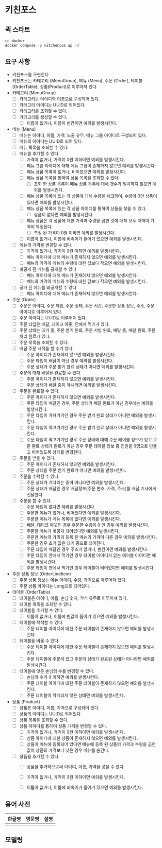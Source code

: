 # 키친포스

## 퀵 스타트

```sh
cd docker
docker compose -p kitchenpos up -d
```

## 요구 사항
- 키친포스를 구현한다
- 키친포스는 카테고리 (MenuGroup), 메뉴 (Menu), 주문 (Order), 테이블 (OrderTable), 상품(Product)로 이루어져 있다.
- 카테고리 (MenuGroup)
  - [ ] 카테고리는 아이디와 이름으로 구성되어 있다.
  - [ ] 카테고리 아이디는 UUID로 되어있다.
  - [ ] 카테고리를 조회할 수 있다.
  - [ ] 카테고리를 생성할 수 있다.
      - [ ] 이름이 없거나, 이름이 빈칸이면 예외를 발생시킨다.
- 메뉴 (Menu)
  - [ ] 메뉴는 아이디, 이름, 가격, 노출 유무, 메뉴 그룹 아이디로 구성되어 있다.
  - [ ] 메뉴의 아이디는 UUID로 되어 있다.
  - [ ] 메뉴 목록을 조회할 수 있다.
  - [ ] 메뉴를 추가할 수 있다.
      - [ ] 가격이 없거나, 가격이 0원 이하이면 예외를 발생시킨다.
      - [ ] 메뉴 그룹 아이디에 대해 메뉴 그룹이 존재하지 않으면 예외를 발생시킨다.
      - [ ] 메뉴 상품 목록이 없거나, 비어있으면 예외를 발생시킨다.
      - [ ] 메뉴 상품 목록을 통하여 상품 목록을 조회할 수 있다.
          - [ ] 조회 한 상품 목록이 메뉴 상품 목록에 대해 갯수가 일치하지 않으면 예외를 발생시킨다.
      - [ ] 메뉴 상품 목록에 있는 각 상품에 대해 수량을 체크하여, 수량이 0인 상품이 있다면 예외를 발생시킨다.
      - [ ] 메뉴 상품 목록에 있는 각 상품 아이디를 통하여 상품을 찾을 수 있다.
          - [ ] 상품이 없다면 예외를 발생시킨다.
      - [ ] 메뉴 상품은 각 상품에 대한 가격과 수량을 곱한 것에 대해 모두 더하여 가격이 책정된다.
          - [ ] 측정 된 가격이 0원 이하면 예외를 발생시킨다.
      - [ ] 이름이 없거나, 이름에 비속어가 들어가 있으면 예외를 발생시킨다.
  - [ ] 메뉴의 가격을 변경할 수 있다.
      - [ ] 가격이 없거나, 가격이 0원 이하면 예외를 발생시킨다.
      - [ ] 메뉴 아이디에 대해 메뉴가 존재하지 않으면 예외를 발생시킨다.
      - [ ] 메뉴의 가격이 메뉴의 수량에 대한 값보다 작으면 예외를 발생시킨다.
  - [ ] 비공개 된 메뉴를 공개할 수 있다
      - [ ] 메뉴 아이디에 대해 메뉴가 존재하지 않으면 예외를 발생시킨다.
      - [ ] 메뉴의 가격이 메뉴의 수량에 대한 값보다 작으면 예외를 발생시킨다.
  - [ ] 공개 된 메뉴를 비공개할 수 있다.
      - [ ] 메뉴 아이디에 대해 메뉴가 존재하지 않으면 예외를 발생시킨다.
- 주문 (Order)
  - [ ] 주문은 아이디, 주문 타입, 주문 상태, 주문 시간, 주문한 상품 정보, 주소, 주문 아이디로 이루어져 있다.
  - [ ] 주문 아이디는 UUID로 이루어져 있다.
  - [ ] 주문 타입은 배달, 테이크 아웃, 안에서 먹기가 있다.
  - [ ] 주문 상태는 대기 중, 주문 받기 완료, 주문 서빙 완료, 배달 중, 배달 완료, 주문 처리 완료가 있다.
  - [ ] 주문 목록을 조회할 수 있다.
  - [ ] 배달 주문 시작을 할 수가 있다.
      - [ ] 주문 아이디가 존재하지 않으면 예외를 발생시킨다.
      - [ ] 주문 타입이 배달이 아닌 경우 예외를 발생시킨다.
      - [ ] 주문 상태가 주문 받기 완료 상태가 아니면 예외를 발생시킨다.
  - [ ] 주문에 대해 배달을 완료할 수 있다.
      - [ ] 주문 아이디가 존재하지 않으면 예외를 발생시킨다.
      - [ ] 주문 상태가 배달 중이 아니라면 예외를 발생시킨다.
  - [ ] 주문을 완료할 수 있다.
      - [ ] 주문 아이디가 존재하지 않으면 예외를 발생시킨다.
      - [ ] 주문 타입이 배달인 경우, 주문 상태가 배달 완료가 아닌 경우에는 예외를 발생시킨다.
      - [ ] 주문 타입이 가져가기인 경우 주문 받기 완료 상태가 아니면 예외를 발생시킨다.
      - [ ] 주문 타입이 먹고가기인 경우 주문 받기 완료 상태가 아니면 예외를 발생시킨다.
      - [ ] 주문 타입이 먹고가기인 경우 주문 상태에 대해 주문 테이블 정보가 있고 주문 완료 상태가 완료가 아닌 경우 주문 테이블 정보 중 인원을 0명으로 만들고 비어있도록 상태를 변경한다.
  - [ ] 주문을 받을 수 있다.
      - [ ] 주문 아이디가 존재하지 않으면 예외를 발생시킨다.
      - [ ] 주문 상태을 주문 받기 완료가 아니면 예외를 발생시킨다.
  - [ ] 주문을 수락할 수 있다.
      - [ ] 주문 상태가 기다리는 중이 아니라면 예외를 발생시킨다.
      - [ ] 주문 상태가 배달인 경우 배달정보(주문 번호, 가격, 주소)를 배달 기사에게 전달한다.
  - [ ] 주문을 할 수 있다.
      - [ ] 주문 타입이 없다면 예외를 발생시킨다.
      - [ ] 주문한 메뉴가 없거나, 비어있다면 예외를 발생시킨다.
      - [ ] 주문한 메뉴가 메뉴 목록에 없다면 예외를 발생시킨다.
      - [ ] 배달, 테이크 아웃인 경우 주문한 수량이 0 인 경우 예외를 발생시킨다.
      - [ ] 주문한 메뉴가 비공개 되어있다면 예외를 발생시킨다.
      - [ ] 주문한 메뉴의 가격과 등록 된 메뉴의 가격이 다른 경우 예외를 발생시킨다.
      - [ ] 주문한 경우 초기 값은 대기 중으로 되어진다.
      - [ ] 주문 타입이 배달인 경우 주소가 없거나, 빈칸이면 예외를 발생시킨다.
      - [ ] 주문 타입이 안에서 먹기인 경우 테이블 아이디가 없는 테이블 아이디면 예외를 발생시킨다.
      - [ ] 주문 타입이 안에서 먹기인 경우 테이블이 비어있다면 예외를 발생시킨다.
- 주문 상품 정보 (OrderLineItem)
  - [ ] 주문 상품 정보는 메뉴 아이디, 수량, 가격으로 이루어져 있다.
  - [ ] 주문 상품 아이디는 Long으로 되어있다.
- 테이블 (OrderTable)
  - [ ] 테이블은 아이디, 이름, 손님 숫자, 착석 유무로 이루어져 있다.
  - [ ] 테이블 목록을 조회할 수 있다.
  - [ ] 테이블을 추가할 수 있다.
      - [ ] 이름이 없거나, 이름에 빈값이 들어가 있으면 예외를 발생시킨다.
  - [ ] 테이블에 착석할 수 있다.
      - [ ] 주문 테이블 아이디에 대한 주문 테이블이 존재하지 않으면 예외를 발생시킨다.
  - [ ] 테이블을 비울 수 있다.
      - [ ] 주문 테이블 아이디에 대한 주문 테이블이 존재하지 않으면 예외를 발생시킨다.
      - [ ] 주문 테이블에 주문이 있고 주문의 상태가 완료된 상태가 아니라면 예외를 발생시킨다.
  - [ ] 테이블에 앉은 손님의 수를 변경할 수 있다.
      - [ ] 손님의 수가 0 이하면 예외를 발생시킨다.
      - [ ] 주문 테이블 아이디에 대한 주문 테이블이 존재하지 않으면 예외를 발생시킨다.
      - [ ] 주문 테이블이 착석되지 않은 상태면 예외를 발생시킨다.
- 상품 (Product)
  - [ ] 상품은 아이디, 이름, 가격으로 구성되어 있다.
  - [ ] 상품의 아이디는 UUID로 되어있다.
  - [ ] 상품 목록을 조회할 수 있다.
  - [ ] 상품 아이디를 통하여 상품 가격을 변경할 수 있다.
      - [ ] 가격이 없거나, 가격이 0원 이하이면 예외를 발생시킨다.
      - [ ] 상품 아이디에 대한 상품이 존재하지 않으면 예외를 발생시킨다.
      - [ ] 상품이 메뉴에 등록되어 있다면 메뉴에 등록 된 상품의 가격과 수량을 곱한 값이 상품의 가격보다 낮은 경우 메뉴를 숨긴다.
  - [ ] 상품을 추가할 수 있다.
      - [ ] 상품을 추가하므로써 아이디, 이름, 가격을 넣을 수 있다.
      - [ ] 가격이 없거나, 가격이 0원 이하이면 예외를 발생시킨다.
      - [ ] 이름이 없거나, 이름에 비속어가 들어가 있으면 예외를 발생시킨다.



## 용어 사전

| 한글명 | 영문명 | 설명 |
| --- | --- | --- |
|  |  |  |

## 모델링
